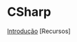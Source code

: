 # CSharp

[Introdução](#https://github.com/brunostan/CSharp/blob/main/1.%20Frameworks.md)
[Recursos]
